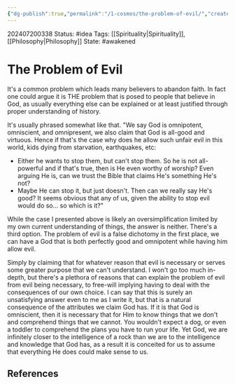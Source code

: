 ```yaml
---
{"dg-publish":true,"permalink":"/1-cosmos/the-problem-of-evil/","created":"2025-01-22T11:17:14.184-05:00","updated":"2025-05-28T16:07:01.454-04:00"}
---
```


202407200338
Status: #idea
Tags: [[Spirituality\|Spirituality]], [[Philosophy\|Philosophy]]
State: #awakened 
# The Problem of Evil

It's a common problem which leads many believers to abandon faith.
In fact one could argue it is THE problem that is posed to people that believe in God, as usually everything else can be explained or at least justified through proper understanding of history.

It's usually phrased somewhat like that.
"We say God is omnipotent, omniscient, and omnipresent, we also claim that God is all-good and virtuous. Hence if that's the case why does he allow such unfair evil in this world, kids dying from starvation, earthquakes, etc:
- Either he wants to stop them, but can't stop them. So he is not all-powerful and if that's true, then is He even worthy of worship? Even arguing He is, can we trust the Bible that claims He's something He's not?
- Maybe He can stop it, but just doesn't. Then can we really say He's good? It seems obvious that any of us, given the ability to stop evil would do so... so which is it?"

While the case I presented above is likely an oversimplification limited by my own current understanding of things, the answer is neither. There's a third option. The problem of evil is a false dichotomy in the first place, we can have a God that is both perfectly good and omnipotent while having him allow evil.

Simply by claiming that for whatever reason that evil is necessary or serves some greater purpose that we can't understand.  I won't go too much in-depth, but there's a plethora of reasons that can explain the problem of evil from evil being necessary, to free-will implying having to deal with the consequences of our own choice. I can say that this is surely an unsatisfying answer even to me as I write it, but that is a natural consequence of the attributes we claim God has. If it is that God is omniscient, then it is necessary that for Him to know things that we don't and comprehend things that we cannot. You wouldn't expect a dog, or even a toddler to comprehend the plans you have to run your life. Yet God, we are infinitely closer to the intelligence of a rock than we are to the intelligence and knowledge that God has, as a result it is conceited for us to assume that everything He does could make sense to us.
## References


